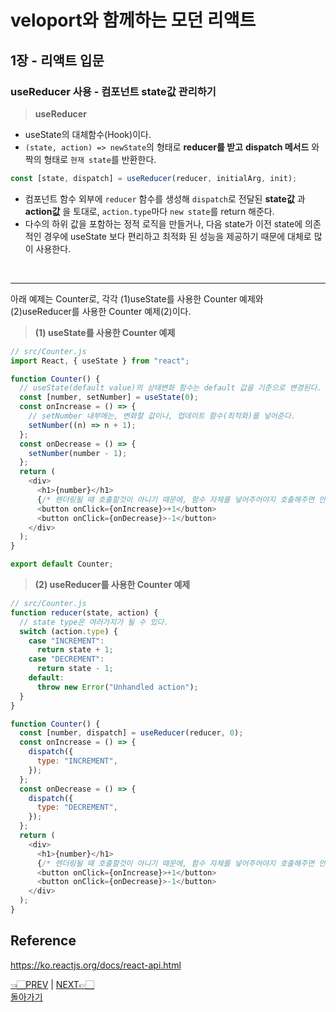 # veloport와 함께하는 모던 리액트

## 1장 - 리액트 입문

### useReducer 사용 - 컴포넌트 state값 관리하기

> **useReducer**

- useState의 대체함수(Hook)이다.
- `(state, action) => newState`의 형태로 **reducer를 받고** **dispatch 메서드** 와 짝의 형태로 `현재 state`를 반환한다.

```javascript
const [state, dispatch] = useReducer(reducer, initialArg, init);
```

- 컴포넌트 함수 외부에 `reducer` 함수를 생성해 `dispatch`로 전달된 **state값** 과 **action값** 을 토대로, `action.type`마다 `new state`를 return 해준다.
- 다수의 하위 값을 포함하는 정적 로직을 만들거나, 다음 state가 이전 state에 의존적인 경우에 useState 보다 편리하고 최적화 된 성능을 제공하기 때문에 대체로 많이 사용한다.

<br>
<hr/>

아래 예제는 Counter로, 각각 (1)useState를 사용한 Counter 예제와 (2)useReducer를 사용한 Counter 예제(2)이다.

> **(1) useState를 사용한 Counter 예제**

```javascript
// src/Counter.js
import React, { useState } from "react";

function Counter() {
  // useState(default value)의 상태변화 함수는 default 값을 기준으로 변경된다.
  const [number, setNumber] = useState(0);
  const onIncrease = () => {
    // setNumber 내부에는, 변화할 값이나, 업데이트 함수(최적화)를 넣어준다.
    setNumber((n) => n + 1);
  };
  const onDecrease = () => {
    setNumber(number - 1);
  };
  return (
    <div>
      <h1>{number}</h1>
      {/* 렌더링될 때 호출할것이 아니기 때문에, 함수 자체를 넣어주어야지 호출해주면 안된다*/}
      <button onClick={onIncrease}>+1</button>
      <button onClick={onDecrease}>-1</button>
    </div>
  );
}

export default Counter;
```

> **(2) useReducer를 사용한 Counter 예제**

```javascript
// src/Counter.js
function reducer(state, action) {
  // state type은 여러가지가 될 수 있다.
  switch (action.type) {
    case "INCREMENT":
      return state + 1;
    case "DECREMENT":
      return state - 1;
    default:
      throw new Error("Unhandled action");
  }
}

function Counter() {
  const [number, dispatch] = useReducer(reducer, 0);
  const onIncrease = () => {
    dispatch({
      type: "INCREMENT",
    });
  };
  const onDecrease = () => {
    dispatch({
      type: "DECREMENT",
    });
  };
  return (
    <div>
      <h1>{number}</h1>
      {/* 렌더링될 때 호출할것이 아니기 때문에, 함수 자체를 넣어주어야지 호출해주면 안된다*/}
      <button onClick={onIncrease}>+1</button>
      <button onClick={onDecrease}>-1</button>
    </div>
  );
}
```

## Reference

<https://ko.reactjs.org/docs/react-api.html>
<br>

[👈🏻PREV](https://github.com/ss-won/veloport-react/blob/master/Ch1/11.md) |
[NEXT👉🏻](https://github.com/ss-won/veloport-react/blob/master/Ch1/13.md) <br>
[돌아가기](https://github.com/ss-won/veloport-react)
